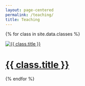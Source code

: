 ```yaml
---
layout: page-centered
permalink: /teaching/
title: Teaching
---
```


<div class="gallery">

{% for class in site.data.classes %}

<div class="project">
<div class="thumbnail">
<a href="{{ site.url }}/{{ class.url }}">
<img class="thumbnail" src="{{ site.baseurl }}/assets/img/teaching/{{ class.img }}" alt="{{ class.title }}" size="100%" />

<span>
<h1>{{ class.title }}</h1>
</span>

</a>
</div>
</div>

{% endfor %}

</div>
